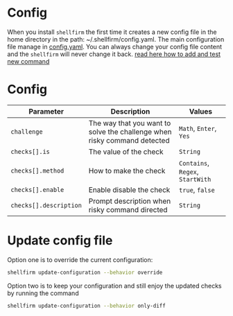 # Config

When you install `shellfirm` the first time it creates a new config file in the home directory in the path: ~/.shellfirm/config.yaml.
The main configuration file manage in [config.yaml](../src/config.yaml). 
You can always change your config file content and the `shellfirm` will never change it back. 
[read here how to add and test new command](./contributing.md#test-new-command)


# Config
| Parameter | Description | Values |
| --- | --- | --- |
| `challenge` | The way that you want to solve the challenge when risky command detected | `Math`, `Enter`, `Yes` |
| `checks[].is` | The value of the check | `String` |
| `checks[].method` | How to make the check | `Contains`, `Regex`, `StartWith` |
| `checks[].enable` | Enable disable the check | `true`, `false` |
| `checks[].description` | Prompt description when risky command directed | `String` |


# Update config file

Option one is to override the current configuration:
```bash
shellfirm update-configuration --behavior override
```

Option two is to keep your configuration and still enjoy the updated checks by running the command
```bash
shellfirm update-configuration --behavior only-diff
```